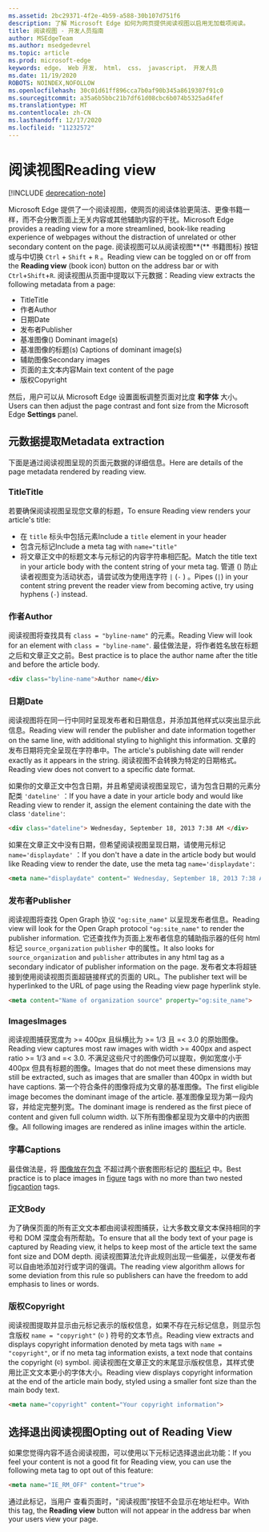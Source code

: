 ```yaml
---
ms.assetid: 2bc29371-4f2e-4b59-a588-30b107d751f6
description: 了解 Microsoft Edge 如何为网页提供阅读视图以启用无加载项阅读。
title: 阅读视图 - 开发人员指南
author: MSEdgeTeam
ms.author: msedgedevrel
ms.topic: article
ms.prod: microsoft-edge
keywords: edge， Web 开发， html， css， javascript， 开发人员
ms.date: 11/19/2020
ROBOTS: NOINDEX,NOFOLLOW
ms.openlocfilehash: 30c01d61ff896cca7b0af90b345a8619307f91c0
ms.sourcegitcommit: a35a6b5bbc21b7df61d08cbc6b074b5325ad4fef
ms.translationtype: MT
ms.contentlocale: zh-CN
ms.lasthandoff: 12/17/2020
ms.locfileid: "11232572"
---
```

# <span data-ttu-id="22e08-104">阅读视图</span><span class="sxs-lookup"><span data-stu-id="22e08-104">Reading view</span></span>  

[!INCLUDE [deprecation-note](../../includes/legacy-edge-note.md)]  

<span data-ttu-id="22e08-105">Microsoft Edge 提供了一个阅读视图，使网页的阅读体验更简洁、更像书籍一样，而不会分散页面上无关内容或其他辅助内容的干扰。</span><span class="sxs-lookup"><span data-stu-id="22e08-105">Microsoft Edge provides a reading view for a more streamlined, book-like reading experience of webpages without the distraction of unrelated or other secondary content on the page.</span></span>  <span data-ttu-id="22e08-106">阅读视图可以从阅读视图**\(** 书籍图标\) 按钮或与中切换 `Ctrl` + `Shift` + `R` 。</span><span class="sxs-lookup"><span data-stu-id="22e08-106">Reading view can be toggled on or off from the **Reading view** \(book icon\) button on the address bar or with `Ctrl`+`Shift`+`R`.</span></span>  <span data-ttu-id="22e08-107">阅读视图从页面中提取以下元数据：</span><span class="sxs-lookup"><span data-stu-id="22e08-107">Reading view extracts the following metadata from a page:</span></span>  

*   <span data-ttu-id="22e08-108">Title</span><span class="sxs-lookup"><span data-stu-id="22e08-108">Title</span></span>
*   <span data-ttu-id="22e08-109">作者</span><span class="sxs-lookup"><span data-stu-id="22e08-109">Author</span></span>
*   <span data-ttu-id="22e08-110">日期</span><span class="sxs-lookup"><span data-stu-id="22e08-110">Date</span></span>
*   <span data-ttu-id="22e08-111">发布者</span><span class="sxs-lookup"><span data-stu-id="22e08-111">Publisher</span></span>
*   <span data-ttu-id="22e08-112">基准图像\(\) </span><span class="sxs-lookup"><span data-stu-id="22e08-112">Dominant image\(s\)</span></span>
*   <span data-ttu-id="22e08-113">基准图像的标题\(s\) </span><span class="sxs-lookup"><span data-stu-id="22e08-113">Captions of dominant image\(s\)</span></span>
*   <span data-ttu-id="22e08-114">辅助图像</span><span class="sxs-lookup"><span data-stu-id="22e08-114">Secondary images</span></span>
*   <span data-ttu-id="22e08-115">页面的主文本内容</span><span class="sxs-lookup"><span data-stu-id="22e08-115">Main text content of the page</span></span>
*   <span data-ttu-id="22e08-116">版权</span><span class="sxs-lookup"><span data-stu-id="22e08-116">Copyright</span></span>

<span data-ttu-id="22e08-117">然后，用户可以从 Microsoft Edge 设置面板调整页面对比度 **和字体** 大小。</span><span class="sxs-lookup"><span data-stu-id="22e08-117">Users can then adjust the page contrast and font size from the Microsoft Edge **Settings** panel.</span></span>  

## <span data-ttu-id="22e08-118">元数据提取</span><span class="sxs-lookup"><span data-stu-id="22e08-118">Metadata extraction</span></span>  

<span data-ttu-id="22e08-119">下面是通过阅读视图呈现的页面元数据的详细信息。</span><span class="sxs-lookup"><span data-stu-id="22e08-119">Here are details of the page metadata rendered by reading view.</span></span>  

### <span data-ttu-id="22e08-120">Title</span><span class="sxs-lookup"><span data-stu-id="22e08-120">Title</span></span>  

<span data-ttu-id="22e08-121">若要确保阅读视图呈现您文章的标题，</span><span class="sxs-lookup"><span data-stu-id="22e08-121">To ensure Reading view renders your article's title:</span></span>  

*   <span data-ttu-id="22e08-122">在 `title` 标头中包括元素</span><span class="sxs-lookup"><span data-stu-id="22e08-122">Include a `title` element in your header</span></span>  
*   <span data-ttu-id="22e08-123">包含元标记</span><span class="sxs-lookup"><span data-stu-id="22e08-123">Include a meta tag with</span></span> `name="title"`  
*   <span data-ttu-id="22e08-124">将文章正文中的标题文本与元标记的内容字符串相匹配。</span><span class="sxs-lookup"><span data-stu-id="22e08-124">Match the title text in your article body with the content string of your meta tag.</span></span>  <span data-ttu-id="22e08-125">管道 \(\) 防止读者视图变为活动状态，请尝试改为使用连字符 `|` \(`-` \) 。</span><span class="sxs-lookup"><span data-stu-id="22e08-125">Pipes \(`|`\) in your content string prevent the reader view from becoming active, try using hyphens \(`-`\) instead.</span></span>  

### <span data-ttu-id="22e08-126">作者</span><span class="sxs-lookup"><span data-stu-id="22e08-126">Author</span></span>  

<span data-ttu-id="22e08-127">阅读视图将查找具有 `class = "byline-name"` 的元素。</span><span class="sxs-lookup"><span data-stu-id="22e08-127">Reading View will look for an element with `class = "byline-name"`.</span></span>  <span data-ttu-id="22e08-128">最佳做法是，将作者姓名放在标题之后和文章正文之前。</span><span class="sxs-lookup"><span data-stu-id="22e08-128">Best practice is to place the author name after the title and before the article body.</span></span>  

```html
<div class="byline-name">Author name</div>
```  

### <span data-ttu-id="22e08-129">日期</span><span class="sxs-lookup"><span data-stu-id="22e08-129">Date</span></span>  

<span data-ttu-id="22e08-130">阅读视图将在同一行中同时呈现发布者和日期信息，并添加其他样式以突出显示此信息。</span><span class="sxs-lookup"><span data-stu-id="22e08-130">Reading view will render the publisher and date information together on the same line, with additional styling to highlight this information.</span></span>  <span data-ttu-id="22e08-131">文章的发布日期将完全呈现在字符串中。</span><span class="sxs-lookup"><span data-stu-id="22e08-131">The article's publishing date will render exactly as it appears in the string.</span></span>  <span data-ttu-id="22e08-132">阅读视图不会转换为特定的日期格式。</span><span class="sxs-lookup"><span data-stu-id="22e08-132">Reading view does not convert to a specific date format.</span></span>  

<span data-ttu-id="22e08-133">如果你的文章正文中包含日期，并且希望阅读视图呈现它，请为包含日期的元素分配类 `'dateline'` ：</span><span class="sxs-lookup"><span data-stu-id="22e08-133">If you have a date in your article body and would like Reading view to render it, assign the element containing the date with the class `'dateline'`:</span></span>  

```html
<div class="dateline"> Wednesday, September 18, 2013 7:38 AM </div>
```  

<span data-ttu-id="22e08-134">如果在文章正文中没有日期，但希望阅读视图呈现日期，请使用元标记 `name='displaydate'` ：</span><span class="sxs-lookup"><span data-stu-id="22e08-134">If you don't have a date in the article body but would like Reading view to render the date, use the meta tag `name='displaydate'`:</span></span>  

```html
<meta name="displaydate" content=" Wednesday, September 18, 2013 7:38 AM ">
```  

### <span data-ttu-id="22e08-135">发布者</span><span class="sxs-lookup"><span data-stu-id="22e08-135">Publisher</span></span>  

<span data-ttu-id="22e08-136">阅读视图将查找 Open Graph 协议 `"og:site_name"` 以呈现发布者信息。</span><span class="sxs-lookup"><span data-stu-id="22e08-136">Reading view will look for the Open Graph protocol `"og:site_name"` to render the publisher information.</span></span>  <span data-ttu-id="22e08-137">它还查找作为页面上发布者信息的辅助指示器的任何 html 标记 `source_organization` `publisher` 中的属性。</span><span class="sxs-lookup"><span data-stu-id="22e08-137">It also looks for `source_organization` and `publisher` attributes in any html tag as a secondary indicator of publisher information on the page.</span></span>  <span data-ttu-id="22e08-138">发布者文本将超链接到使用阅读视图页面超链接样式的页面的 URL。</span><span class="sxs-lookup"><span data-stu-id="22e08-138">The publisher text will be hyperlinked to the URL of page using the Reading view page hyperlink style.</span></span>  

```html
<meta content="Name of organization source" property="og:site_name">
```  

### <span data-ttu-id="22e08-139">Images</span><span class="sxs-lookup"><span data-stu-id="22e08-139">Images</span></span>  

<span data-ttu-id="22e08-140">阅读视图捕获宽度为 >= 400px 且纵横比为 >= 1/3 且 =< 3.0 的原始图像。</span><span class="sxs-lookup"><span data-stu-id="22e08-140">Reading view captures most raw images with width >= 400px and aspect ratio >= 1/3 and =< 3.0.</span></span>  <span data-ttu-id="22e08-141">不满足这些尺寸的图像仍可以提取，例如宽度小于 400px 但具有标题的图像。</span><span class="sxs-lookup"><span data-stu-id="22e08-141">Images that do not meet these dimensions may still be extracted, such as images that are smaller than 400px in width but have captions.</span></span>  <span data-ttu-id="22e08-142">第一个符合条件的图像将成为文章的基准图像。</span><span class="sxs-lookup"><span data-stu-id="22e08-142">The first eligible image becomes the dominant image of the article.</span></span>  <span data-ttu-id="22e08-143">基准图像呈现为第一段内容，并给定完整列宽。</span><span class="sxs-lookup"><span data-stu-id="22e08-143">The dominant image is rendered as the first piece of content and given full column width.</span></span>  <span data-ttu-id="22e08-144">以下所有图像都呈现为文章中的内嵌图像。</span><span class="sxs-lookup"><span data-stu-id="22e08-144">All following images are rendered as inline images within the article.</span></span>  

### <span data-ttu-id="22e08-145">字幕</span><span class="sxs-lookup"><span data-stu-id="22e08-145">Captions</span></span>  

<span data-ttu-id="22e08-146">最佳做法是，将 [图像放在包含](https://developer.mozilla.org/docs/Web/HTML/Element/figure) 不超过两个嵌套图形标记的 [图标记](https://developer.mozilla.org/docs/Web/HTML/Element/figcaption) 中。</span><span class="sxs-lookup"><span data-stu-id="22e08-146">Best practice is to place images in [figure](https://developer.mozilla.org/docs/Web/HTML/Element/figure) tags with no more than two nested [figcaption](https://developer.mozilla.org/docs/Web/HTML/Element/figcaption) tags.</span></span>  

### <span data-ttu-id="22e08-147">正文</span><span class="sxs-lookup"><span data-stu-id="22e08-147">Body</span></span>  

<span data-ttu-id="22e08-148">为了确保页面的所有正文文本都由阅读视图捕获，让大多数文章文本保持相同的字号和 DOM 深度会有所帮助。</span><span class="sxs-lookup"><span data-stu-id="22e08-148">To ensure that all the body text of your page is captured by Reading view, it helps to keep most of the article text the same font size and DOM depth.</span></span>  <span data-ttu-id="22e08-149">阅读视图算法允许此规则出现一些偏差，以便发布者可以自由地添加对行或字词的强调。</span><span class="sxs-lookup"><span data-stu-id="22e08-149">The reading view algorithm allows for some deviation from this rule so publishers can have the freedom to add emphasis to lines or words.</span></span>  

### <span data-ttu-id="22e08-150">版权</span><span class="sxs-lookup"><span data-stu-id="22e08-150">Copyright</span></span>  

<span data-ttu-id="22e08-151">阅读视图提取并显示由元标记表示的版权信息，如果不存在元标记信息，则显示包含版权 `name = "copyright"` \(`©` \) 符号的文本节点。</span><span class="sxs-lookup"><span data-stu-id="22e08-151">Reading view extracts and displays copyright information denoted by meta tags with `name = "copyright"`, or if no meta tag information exists, a text node that contains the copyright \(`©`\) symbol.</span></span>  <span data-ttu-id="22e08-152">阅读视图在文章正文的末尾显示版权信息，其样式使用比正文文本更小的字体大小。</span><span class="sxs-lookup"><span data-stu-id="22e08-152">Reading view displays copyright information at the end of the article main body, styled using a smaller font size than the main body text.</span></span>  

```html
<meta name="copyright" content="Your copyright information">
```  

## <span data-ttu-id="22e08-153">选择退出阅读视图</span><span class="sxs-lookup"><span data-stu-id="22e08-153">Opting out of Reading View</span></span>  

<span data-ttu-id="22e08-154">如果您觉得内容不适合阅读视图，可以使用以下元标记选择退出此功能：</span><span class="sxs-lookup"><span data-stu-id="22e08-154">If you feel your content is not a good fit for Reading view, you can use the following meta tag to opt out of this feature:</span></span>  

```html
<meta name="IE_RM_OFF" content="true">
```  

<span data-ttu-id="22e08-155">通过此标记，当用户 查看页面时，"阅读视图"按钮不会显示在地址栏中。</span><span class="sxs-lookup"><span data-stu-id="22e08-155">With this tag, the **Reading view** button will not appear in the address bar when your users view your page.</span></span>  
